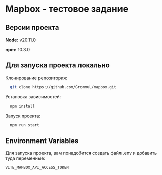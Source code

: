 
# Mapbox - тестовое задание





## Версии проекта

**Node:** v20.11.0

**npm:** 10.3.0


## Для запуска проекта локально

Клонирование репозитория:

```bash
  git clone https://github.com/GrommuL/mapbox.git
```

Установка зависимостей:

```bash
  npm install
```


Запуск проекта:

```bash
  npm run start
```
    
## Environment Variables

Для запуска проекта, вам понадобится создать файл .env и добавить туда переменные:

`VITE_MAPBOX_API_ACCESS_TOKEN`


